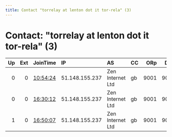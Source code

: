 ```yaml
---
title: Contact "torrelay at lenton dot it tor-rela" (3)
---
```


# Contact: "torrelay at lenton dot it tor-rela" (3)

|   Up |   Ext | JoinTime                                                                                            | IP             | AS               | CC   |   ORp |   Dirp | OS    | Version   | Nickname   |   eFamMembers |
|-----:|------:|:----------------------------------------------------------------------------------------------------|:---------------|:-----------------|:-----|------:|-------:|:------|:----------|:-----------|--------------:|
|    0 |     0 | [10:54:24](https://metrics.torproject.org/rs.html#details/E8EAEBB4CED7EB7C5B200D2A88DD7EF6648A0E3C) | 51.148.155.237 | Zen Internet Ltd | gb   |  9001 |   9030 | Linux | 0.4.2.6   | LenTOR     |             1 |
|    0 |     0 | [16:30:12](https://metrics.torproject.org/rs.html#details/2D99CD6B3267F23BE1E83E77414061196BB974EC) | 51.148.155.237 | Zen Internet Ltd | gb   |  9001 |   9030 | Linux | 0.4.2.6   | LenTOR     |             1 |
|    1 |     0 | [16:50:07](https://metrics.torproject.org/rs.html#details/15D490DD75DA579A0DE049F5E059462FD1DB9F4F) | 51.148.155.237 | Zen Internet Ltd | gb   |  9001 |   9030 | Linux | 0.4.2.6   | LenTOR     |             1 |
